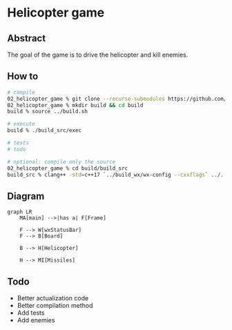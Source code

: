# Helicopter game

## Abstract

The goal of the game is to drive the helicopter and kill enemies.

## How to

```bash
# compile
02_helicopter_game % git clone --recurse-submodules https://github.com/wxWidgets/wxWidgets.git
02_helicopter_game % mkdir build && cd build
build % source ../build.sh

# execute
build % ./build_src/exec

# tests
# todo

# optional: compile only the source
02_helicopter_game % cd build/build_src
build_src % clang++ -std=c++17 `../build_wx/wx-config --cxxflags` ../../src/*.cpp -o exec `../build_wx/wx-config --libs`

```

## Diagram

```mermaid
graph LR
    MA[main] -->|has a| F[Frame]

    F --> W[wxStatusBar]
    F --> B[Board]

    B --> H[Helicopter]

    H --> MI[Missiles]
```

## Todo

- Better actualization code
- Better compilation method
- Add tests
- Add enemies
